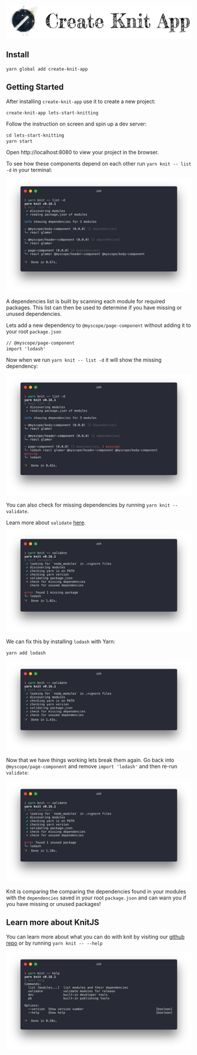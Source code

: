 ![CKA](cka_header.png "Create Knit App")

## Install

```
yarn global add create-knit-app
```

## Getting Started

After installing `create-knit-app` use it to create a new project:

```
create-knit-app lets-start-knitting
```

Follow the instruction on screen and spin up a dev server:

```
cd lets-start-knitting
yarn start
```

Open http://localhost:8080 to view your project in the browser.

To see how these components depend on each other run `yarn knit -- list -d` in your terminal:

![List](list.png "List dependencies")

A dependencies list is built by scanning each module for required packages. This list can then be used to determine if you have missing or unused dependencies.

Lets add a new dependency to `@myscope/page-component` without adding it to your root `package.json`

```
// @myscope/page-component
import 'lodash'
```

Now when we run `yarn knit -- list -d` it will show the missing dependency:

![Missing](list_missing.png "List missing dependencies")

You can also check for missing dependencies by running `yarn knit -- validate`.

Learn more about `validate` [here]().

![Missing](validate_missing.png "List missing dependencies")

We can fix this by installing `lodash` with Yarn:

```
yarn add lodash
```

![Valid](valid.png "validation")

Now that we have things working lets break them again. Go back into `@myscope/page-component` and remove `import 'lodash'` and then re-run `validate`:

![Unused](validate_unused.png "List missing dependencies")

Knit is comparing the comparing the dependencies found in your modules with the `dependencies` saved in your root `package.json` and can warn you if you have missing or unused packages!

## Learn more about KnitJS

You can learn more about what you can do with knit by visiting our [github repo](https://github.com/knitjs/knit) or by running `yarn knit -- --help`

![help](help.png "Knit help")
